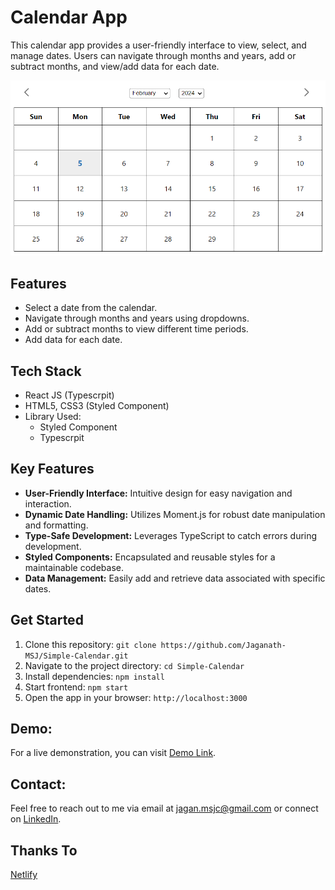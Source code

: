 # Calendar App

This calendar app provides a user-friendly interface to view, select, and manage dates. Users can navigate through months and years, add or subtract months, and view/add data for each date.

[![Simple-Calendar](./calender.png)](https://simple-calendar.netlify.app)

## Features

- Select a date from the calendar.
- Navigate through months and years using dropdowns.
- Add or subtract months to view different time periods.
- Add data for each date.

## Tech Stack
- React JS (Typescrpit)
- HTML5, CSS3 (Styled Component)
- Library Used:
    - Styled Component
    - Typescrpit

## Key Features

- **User-Friendly Interface:** Intuitive design for easy navigation and interaction.
- **Dynamic Date Handling:** Utilizes Moment.js for robust date manipulation and formatting.
- **Type-Safe Development:** Leverages TypeScript to catch errors during development.
- **Styled Components:** Encapsulated and reusable styles for a maintainable codebase.
- **Data Management:** Easily add and retrieve data associated with specific dates.

## Get Started
1. Clone this repository: `git clone https://github.com/Jaganath-MSJ/Simple-Calendar.git`
2. Navigate to the project directory: `cd Simple-Calendar`
3. Install dependencies: `npm install`
4. Start frontend: `npm start`
5. Open the app in your browser: `http://localhost:3000`

## Demo:
For a live demonstration, you can visit [Demo Link](http://simple-calendar.netlify.app).

## Contact:
Feel free to reach out to me via email at [jagan.msjc@gmail.com](mailto:jagan.msjc@gmail.com) or connect on [LinkedIn](https://www.linkedin.com/in/jaganathms).

## Thanks To
[Netlify](https://www.netlify.com)
